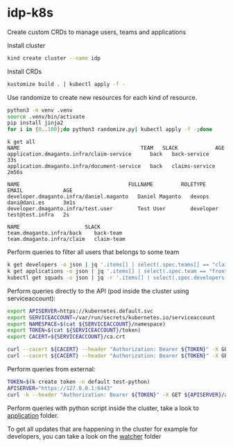 # idp-k8s
Create custom CRDs to manage users, teams and applications

Install cluster

```bash
kind create cluster --name idp
```

Install CRDs

```bash
kustomize build . | kubectl apply -f -
```

Use randomize to create new resources for each kind of resource.

```bash
python3 -m venv .venv
source .venv/bin/activate
pip install jinja2
for i in {0..100};do python3 randomize.py| kubectl apply -f -;done
```

```
k get all
NAME                                       TEAM   SLACK            AGE
application.dmaganto.infra/claim-service      back   back-service     33s
application.dmaganto.infra/document-service   back   claims-service   2m56s

NAME                                   FULLNAME         ROLETYPE    EMAIL             AGE
developer.dmaganto.infra/daniel.maganto   Daniel Maganto   devops      dani@dani.es      3m1s
developer.dmaganto.infra/test.user        Test User        developer   test@test.infra   2s

NAME                     SLACK
team.dmaganto.infra/back    back-team
team.dmaganto.infra/claim   claim-team
```

Perform queries to filter all users that belongs to some team

```bash
k get developers -o json | jq '.items[] | select(.spec.teams[] == "claims") | .metadata.name'
k get applications -o json | jq '.items[] | select(.spec.team == "front") | .metadata.name'
kubectl get squads -o json | jq -r '.items[] | select(.spec.developers[] == "dev1") | .metadata.name'
```

Perform queries directly to the API (pod inside the cluster using serviceaccount):

```bash
export APISERVER=https://kubernetes.default.svc 
export SERVICEACCOUNT=/var/run/secrets/kubernetes.io/serviceaccount
export NAMESPACE=$(cat ${SERVICEACCOUNT}/namespace)
export TOKEN=$(cat ${SERVICEACCOUNT}/token)
export CACERT=${SERVICEACCOUNT}/ca.crt

curl --cacert ${CACERT} --header "Authorization: Bearer ${TOKEN}" -X GET ${APISERVER}/apis/dmaganto.infra/v1alpha1/namespaces/default/applications | jq '.items[] | select(.spec.team == "front") | .metadata.name'
curl --cacert ${CACERT} --header "Authorization: Bearer ${TOKEN}" -X GET ${APISERVER}/apis/dmaganto.infra/v1alpha1/namespaces/default/developers | jq '.items[] | select(.spec.teams[] == "claims") | .metadata.name'
```

Perform queries from external:

```bash
TOKEN=$(k create token -n default test-python)
APISERVER="https://127.0.0.1:6443"
curl -k --header "Authorization: Bearer ${TOKEN}" -X GET ${APISERVER}/apis/dmaganto.infra/v1alpha1/namespaces/default/applications | jq '.items[] | select(.spec.team == "front") | .metadata.name'
```

Perform queries with python script inside the cluster, take a look to [application](application) folder.

To get all updates that are happening in the cluster for example for developers, you can take a look on the [watcher](watcher) folder
